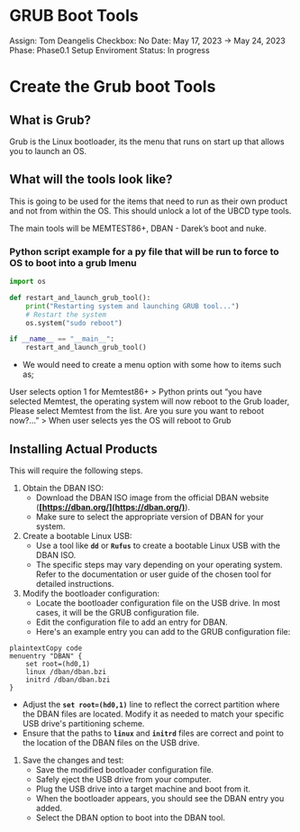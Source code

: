 # GRUB Boot Tools

Assign: Tom Deangelis
Checkbox: No
Date: May 17, 2023 → May 24, 2023
Phase: Phase0.1 Setup Enviroment
Status: In progress

# Create the Grub boot Tools

## What is Grub?

Grub is the Linux bootloader, its the menu that runs on start up that allows you to launch an OS. 

## What will the tools look like?

This is going to be used for the items that need to run as their own product and not from within the OS. This should unlock a lot of the UBCD type tools. 

The main tools will be MEMTEST86+, DBAN - Darek’s boot and nuke. 

### Python script example for a py file that will be run to force to OS to boot into a grub lmenu

```python
import os

def restart_and_launch_grub_tool():
    print("Restarting system and launching GRUB tool...")
    # Restart the system
    os.system("sudo reboot")

if __name__ == "__main__":
    restart_and_launch_grub_tool()
```

- We would need to create a menu option with some how to items such as;

User selects option 1 for Memtest86+  > Python prints out “you have selected Memtest, the operating system will now reboot to the Grub loader, Please select Memtest from the list. Are you sure you want to reboot now?…” > When user selects yes the OS will reboot to Grub 

## Installing Actual Products

This will require the following steps. 

1. Obtain the DBAN ISO:
    - Download the DBAN ISO image from the official DBAN website (**[https://dban.org/](https://dban.org/)**).
    - Make sure to select the appropriate version of DBAN for your system.
2. Create a bootable Linux USB:
    - Use a tool like **`dd`** or **`Rufus`** to create a bootable Linux USB with the DBAN ISO.
    - The specific steps may vary depending on your operating system. Refer to the documentation or user guide of the chosen tool for detailed instructions.
3. Modify the bootloader configuration:
    - Locate the bootloader configuration file on the USB drive. In most cases, it will be the GRUB configuration file.
    - Edit the configuration file to add an entry for DBAN.
    - Here's an example entry you can add to the GRUB configuration file:

```
plaintextCopy code
menuentry "DBAN" {
    set root=(hd0,1)
    linux /dban/dban.bzi
    initrd /dban/dban.bzi
}

```

- Adjust the **`set root=(hd0,1)`** line to reflect the correct partition where the DBAN files are located. Modify it as needed to match your specific USB drive's partitioning scheme.
- Ensure that the paths to **`linux`** and **`initrd`** files are correct and point to the location of the DBAN files on the USB drive.
1. Save the changes and test:
    - Save the modified bootloader configuration file.
    - Safely eject the USB drive from your computer.
    - Plug the USB drive into a target machine and boot from it.
    - When the bootloader appears, you should see the DBAN entry you added.
    - Select the DBAN option to boot into the DBAN tool.